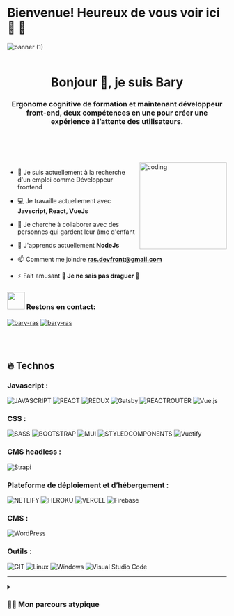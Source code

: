 # Bienvenue! Heureux de vous voir ici 👋 🤘

![banner (1)](https://user-images.githubusercontent.com/76626529/185743060-d78e7a84-2079-4e45-a634-a0215431e921.png)
<br />
<br />
<h1 align="center">Bonjour 👋, je suis Bary</h1>
<h3 align="center">Ergonome cognitive de formation et maintenant développeur front-end, deux compétences en une pour créer une expérience à l’attente des utilisateurs.</h3>
<br />
<br />
<br />
<br />
<img align="right" alt="coding" width="200" src="https://media.giphy.com/media/lP8xu5t2DLGG045H8F/giphy.gif">

<!-- ### Bonjour 👋, je suis Njaka RASOLOMANANA, Ergonome cognitive de formation et maintenant développeur front-end, deux compétences en une pour créer une expérience à l’attente des utilisateurs. -->

- 🚀 Je suis actuellement à la recherche d'un emploi comme Développeur frontend

- 💻 Je travaille actuellement avec **Javscript, React, VueJs**

- 👯 Je cherche à collaborer avec des personnes qui gardent leur âme d'enfant

- 🌱 J'apprends actuellement **NodeJs**

- 📫 Comment me joindre **ras.devfront@gmail.com**

- ⚡ Fait amusant **🙈 Je ne sais pas draguer 🙈**

<h3 align="left"><img src="https://media.giphy.com/media/LnQjpWaON8nhr21vNW/giphy.gif" width="40"> Restons en contact:</h3>
<p align="left">
  <a href="https://linkedin.com/in/bary-ras" target="_blank"><img align="center" src="https://img.shields.io/badge/-LinkedIn-0e76a8?style=flat-square&logo=Linkedin&logoColor=white" alt="bary-ras" /></a>
<a href="mailto:ras.devfront@gmail.com" target="_blank"><img align="center" src="https://img.shields.io/badge/-Gmail-EA4335?style=flat-square&logo=Gmail&logoColor=white" alt="bary-ras" /></a>
</p>

<br />
<br />



## 🔥 Technos



### Javascript :
![JAVASCRIPT](https://img.shields.io/badge/JavaScript-323330?style=for-the-badge&logo=javascript&logoColor=F7DF1E)
![REACT](https://img.shields.io/badge/React-20232A?style=for-the-badge&logo=react&logoColor=61DAFB)
![REDUX](https://img.shields.io/badge/Redux-593D88?style=for-the-badge&logo=redux&logoColor=white)
![Gatsby](https://img.shields.io/badge/Gatsby-%23663399.svg?style=for-the-badge&logo=gatsby&logoColor=white)
![REACTROUTER](https://img.shields.io/badge/React_Router-CA4245?style=for-the-badge&logo=react-router&logoColor=white)
![Vue.js](https://img.shields.io/badge/vuejs-%2335495e.svg?style=for-the-badge&logo=vuedotjs&logoColor=%234FC08D)

### CSS :
![SASS](https://img.shields.io/badge/Sass-CC6699?style=for-the-badge&logo=sass&logoColor=white)
![BOOTSTRAP](https://img.shields.io/badge/Bootstrap-563D7C?style=for-the-badge&logo=bootstrap&logoColor=white)
![MUI](https://img.shields.io/badge/Material--UI-0081CB?style=for-the-badge&logo=material-ui&logoColor=white)
![STYLEDCOMPONENTS](https://img.shields.io/badge/styled--components-DB7093?style=for-the-badge&logo=styled-components&logoColor=white)
![Vuetify](https://img.shields.io/badge/Vuetify-1867C0?style=for-the-badge&logo=vuetify&logoColor=AEDDFF)

### CMS headless :
![Strapi](https://img.shields.io/badge/strapi-%232E7EEA.svg?style=for-the-badge&logo=strapi&logoColor=white)


### Plateforme de déploiement et d’hébergement :
![NETLIFY](https://img.shields.io/badge/Netlify-00C7B7?style=for-the-badge&logo=netlify&logoColor=white)
![HEROKU](https://img.shields.io/badge/Heroku-430098?style=for-the-badge&logo=heroku&logoColor=white)
![VERCEL](https://img.shields.io/badge/Vercel-000000?style=for-the-badge&logo=vercel&logoColor=white)
![Firebase](https://img.shields.io/badge/firebase-%23039BE5.svg?style=for-the-badge&logo=firebase)

### CMS :
![WordPress](https://img.shields.io/badge/WordPress-%23117AC9.svg?style=for-the-badge&logo=WordPress&logoColor=white)

### Outils :
![GIT](https://img.shields.io/badge/GIT-E44C30?style=for-the-badge&logo=git&logoColor=white)
![Linux](https://img.shields.io/badge/Linux-FCC624?style=for-the-badge&logo=linux&logoColor=black)
![Windows](https://img.shields.io/badge/Windows-0078D6?style=for-the-badge&logo=windows&logoColor=white)
![Visual Studio Code](https://img.shields.io/badge/Visual%20Studio%20Code-0078d7.svg?style=for-the-badge&logo=visual-studio-code&logoColor=white)


---

<details>
 <summary><h3>👨‍💻 Mon parcours atypique</h3></summary>
   Comme tout enfant plein de rêves, moi aussi j’ai été un qui voulait être un hacker. Depuis mon enfance, j’ai été passionné par l’univers de l’informatique. </br>
Ayant vécu dans une famille modeste, avoir un ordinateur récent était impossible. Donc, il fallait faire avec les moyens du bord. C’était une bonne chose, car, le fait de toujours bidouillé, pirater les logiciels (non je ne suis pas fier) m’aidait à découvrir inconsciemment l’univers merveilleux de l’informatique. </br>
Tout d’abord, j’ai fait un parcours d’architecture à Madagascar (le rêve de mes parents). J’ai presque fait tout mon parcours en alternance, car il fallait que je m’autofinance. Cela m’a beaucoup plu, car j’ai été bon dans le design, dans le modelage et le rendu 3D. Avec le recul, j’ai été à l’aise et épanoui sur mon ordinateur. </br>
Jeune et ambitieux, j’ai tout laissé tomber pour continuer mes études en France, pour devenir « Ergonome organisationnel » (discipline inexistante à Madagascar). Ce qui implique de retourner en 1ère année de psychologie. Au fil des années, j’ai croisé « l’ergonomie cognitive » et je suis tombé amoureux. « L'ergonomie cognitive s'intéresse aux processus mentaux, tels que la perception, la mémoire, le raisonnement et les réponses motrices, dans leurs effets sur les interactions entre les personnes et d'autres composantes d'un système (IHM).». Les travaux dirigés étaient concentrés sur l’étude des interfaces de sites web, de tableau de bord de voiture ou bien de jeux vidéo, j’étais comme dans les nuages. Étant très à l’aise dans l’univers du web, aussi joueur de jeux vidéo, mon mémoire de master s’est orienté sur ce dernier. J’ai étudié les relations entre la qualité graphique et l’expertise du joueur sur leur performance et leur flow. </br>
À partir de ce mémoire, encore une fois, je me suis réorienté et j’ai dû travailler dur pendant les vacances (cueillette saisonnière sous le soleil à 40’) pour financer ma formation de développeur front-end de chez Openclassroom. </br>
Et maintenant…
